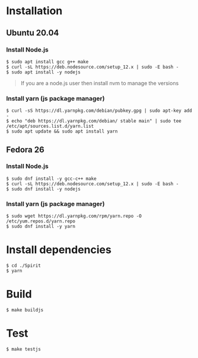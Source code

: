 # Installation

## Ubuntu 20.04

### Install Node.js

```
$ sudo apt install gcc g++ make
$ curl -sL https://deb.nodesource.com/setup_12.x | sudo -E bash -
$ sudo apt install -y nodejs
```

> If you are a node.js user then install nvm to manage the versions

### Install yarn (js package manager)

```
$ curl -sS https://dl.yarnpkg.com/debian/pubkey.gpg | sudo apt-key add -
$ echo "deb https://dl.yarnpkg.com/debian/ stable main" | sudo tee /etc/apt/sources.list.d/yarn.list
$ sudo apt update && sudo apt install yarn
```

## Fedora 26

### Install Node.js

```
$ sudo dnf install -y gcc-c++ make
$ curl -sL https://deb.nodesource.com/setup_12.x | sudo -E bash -
$ sudo dnf install -y nodejs
```

### Install yarn (js package manager)

```
$ sudo wget https://dl.yarnpkg.com/rpm/yarn.repo -O /etc/yum.repos.d/yarn.repo
$ sudo dnf install -y yarn
```

# Install dependencies

```
$ cd ./Spirit
$ yarn
```

# Build

```
$ make buildjs
```

# Test

```
$ make testjs
```
